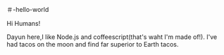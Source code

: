 ＃-hello-world

Hi Humans!

Dayun here,I like Node.js and coffeescript(that's waht I'm made of!).
I've had tacos on the moon and find far superior to Earth tacos.
